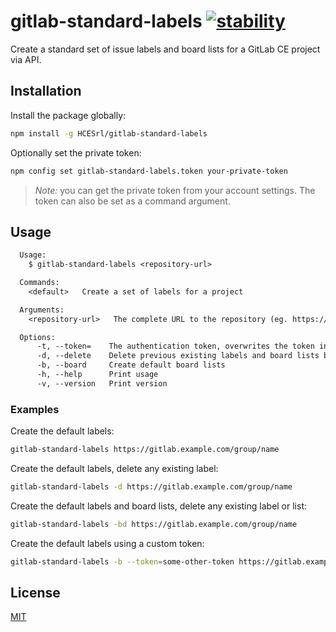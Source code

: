 # gitlab-standard-labels [![stability][0]][1]

Create a standard set of issue labels and board lists for a GitLab CE project via API.

## Installation
Install the package globally:
```bash
npm install -g HCESrl/gitlab-standard-labels
```

Optionally set the private token:
```bash
npm config set gitlab-standard-labels.token your-private-token
```

> *Note:* you can get the private token from your account settings. The token can also be set as a command argument.

## Usage
```txt
  Usage:
    $ gitlab-standard-labels <repository-url>

  Commands:
    <default>   Create a set of labels for a project

  Arguments:
    <repository-url>   The complete URL to the repository (eg. https://gitlab.example.com/group/name)

  Options:
      -t, --token=    The authentication token, overwrites the token in config.json, if defined
      -d, --delete    Delete previous existing labels and board lists before the creation
      -b, --board     Create default board lists
      -h, --help      Print usage
      -v, --version   Print version
```

### Examples
Create the default labels:
```bash
gitlab-standard-labels https://gitlab.example.com/group/name
```

Create the default labels, delete any existing label:
```bash
gitlab-standard-labels -d https://gitlab.example.com/group/name
```

Create the default labels and board lists, delete any existing label or list:
```bash
gitlab-standard-labels -bd https://gitlab.example.com/group/name
```

Create the default labels using a custom token:
```bash
gitlab-standard-labels -b --token=some-other-token https://gitlab.example.com/group/name
```

## License
[MIT](https://tldrlegal.com/license/mit-license)

[0]: https://img.shields.io/badge/stability-experimental-orange.svg?style=flat-square
[1]: https://nodejs.org/api/documentation.html#documentation_stability_index
